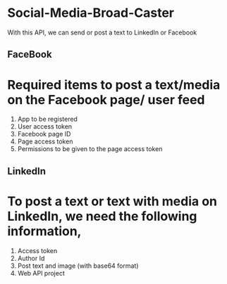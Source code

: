 # Social-Media-Broad-Caster
With this API, we can send or post a text to LinkedIn or Facebook

## FaceBook
# Required items to post a text/media on the Facebook page/ user feed
1. App to be registered
2. User access token
3. Facebook page ID
4. Page access token
5. Permissions to be given to the page access token

## LinkedIn
# To post a text or text with media on LinkedIn, we need the following information,
1.	Access token
2.	Author Id
3.	Post text and image (with base64 format)
4.	Web API project 
